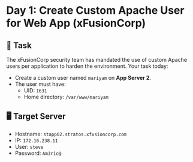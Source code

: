 # Day 1: Create Custom Apache User for Web App (xFusionCorp)

## 🔧 Task

The xFusionCorp security team has mandated the use of custom Apache users per application to harden the environment. Your task today:

- Create a custom user named `mariyam` on **App Server 2**.
- The user must have:
  - UID: `1631`
  - Home directory: `/var/www/mariyam`

## 🖥️ Target Server

- Hostname: `stapp02.stratos.xfusioncorp.com`
- IP: `172.16.238.11`
- User: `steve`
- Password: `Am3ric@`
